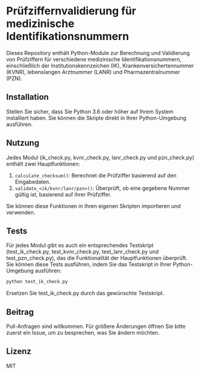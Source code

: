 # Prüfziffernvalidierung für medizinische Identifikationsnummern

Dieses Repository enthält Python-Module zur Berechnung und Validierung von Prüfziffern für verschiedene medizinische Identifikationsnummern, einschließlich der Institutionskennzeichen (IK), Krankenversichertennummer (KVNR), lebenslangen Arztnummer (LANR) und Pharmazentralnummer (PZN).

## Installation

Stellen Sie sicher, dass Sie Python 3.6 oder höher auf Ihrem System installiert haben. Sie können die Skripte direkt in Ihrer Python-Umgebung ausführen.

## Nutzung

Jedes Modul (ik_check.py, kvnr_check.py, lanr_check.py und pzn_check.py) enthält zwei Hauptfunktionen:

1. `calculate_checksum()`: Berechnet die Prüfziffer basierend auf den Eingabedaten.
2. `validate_<ik/kvnr/lanr/pzn>()`: Überprüft, ob eine gegebene Nummer gültig ist, basierend auf ihrer Prüfziffer.

Sie können diese Funktionen in Ihren eigenen Skripten importieren und verwenden.

## Tests

Für jedes Modul gibt es auch ein entsprechendes Testskript (test_ik_check.py, test_kvnr_check.py, test_lanr_check.py und test_pzn_check.py), das die Funktionalität der Hauptfunktionen überprüft. Sie können diese Tests ausführen, indem Sie das Testskript in Ihrer Python-Umgebung ausführen:

```bash
python test_ik_check.py
```
Ersetzen Sie test_ik_check.py durch das gewünschte Testskript.

## Beitrag
Pull-Anfragen sind willkommen. Für größere Änderungen öffnen Sie bitte zuerst ein Issue, um zu besprechen, was Sie ändern möchten.

## Lizenz
MIT

